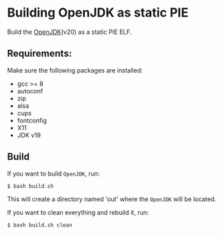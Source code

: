 # Building OpenJDK as static PIE

Build the [OpenJDK](https://openjdk.org/)(v20) as a static PIE ELF.

## Requirements:

Make sure the following packages are installed:
* gcc >= 8
* autoconf
* zip
* alsa
* cups
* fontconfig
* X11
* JDK v19

## Build

If you want to build `OpenJDK`, run:

```
$ bash build.sh
```

This will create a directory named 'out' where the `OpenJDK` will be located.

If you want to clean everything and rebuild it, run:

```
$ bash build.sh clean
```
